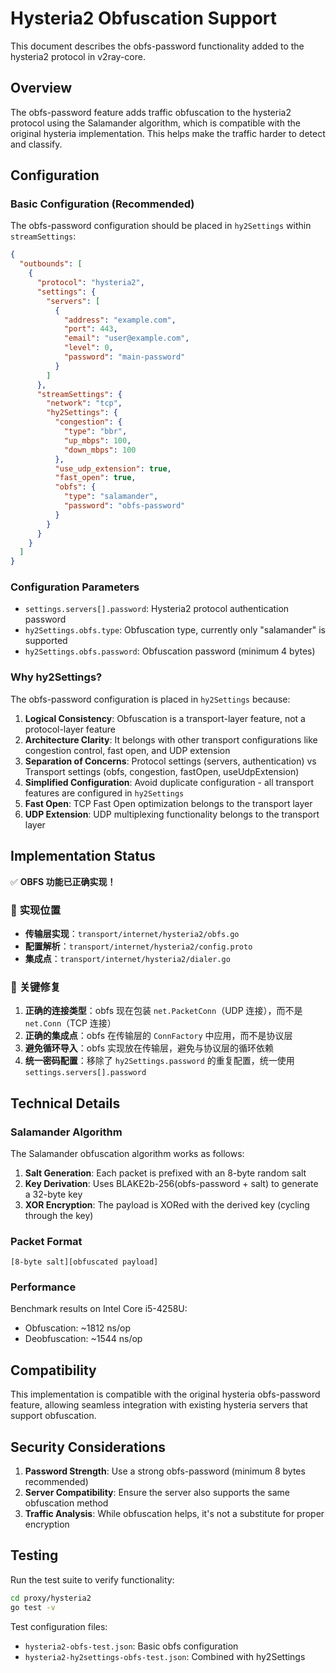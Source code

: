 # Hysteria2 Obfuscation Support

This document describes the obfs-password functionality added to the hysteria2 protocol in v2ray-core.

## Overview

The obfs-password feature adds traffic obfuscation to the hysteria2 protocol using the Salamander algorithm, which is compatible with the original hysteria implementation. This helps make the traffic harder to detect and classify.

## Configuration

### Basic Configuration (Recommended)

The obfs-password configuration should be placed in `hy2Settings` within `streamSettings`:

```json
{
  "outbounds": [
    {
      "protocol": "hysteria2",
      "settings": {
        "servers": [
          {
            "address": "example.com",
            "port": 443,
            "email": "user@example.com",
            "level": 0,
            "password": "main-password"
          }
        ]
      },
      "streamSettings": {
        "network": "tcp",
        "hy2Settings": {
          "congestion": {
            "type": "bbr",
            "up_mbps": 100,
            "down_mbps": 100
          },
          "use_udp_extension": true,
          "fast_open": true,
          "obfs": {
            "type": "salamander",
            "password": "obfs-password"
          }
        }
      }
    }
  ]
}
```

### Configuration Parameters

- `settings.servers[].password`: Hysteria2 protocol authentication password
- `hy2Settings.obfs.type`: Obfuscation type, currently only "salamander" is supported
- `hy2Settings.obfs.password`: Obfuscation password (minimum 4 bytes)

### Why hy2Settings?

The obfs-password configuration is placed in `hy2Settings` because:

1. **Logical Consistency**: Obfuscation is a transport-layer feature, not a protocol-layer feature
2. **Architecture Clarity**: It belongs with other transport configurations like congestion control, fast open, and UDP extension
3. **Separation of Concerns**: Protocol settings (servers, authentication) vs Transport settings (obfs, congestion, fastOpen, useUdpExtension)
4. **Simplified Configuration**: Avoid duplicate configuration - all transport features are configured in `hy2Settings`
5. **Fast Open**: TCP Fast Open optimization belongs to the transport layer
6. **UDP Extension**: UDP multiplexing functionality belongs to the transport layer

## Implementation Status

✅ **OBFS 功能已正确实现！**

### 🔧 **实现位置**
- **传输层实现**：`transport/internet/hysteria2/obfs.go`
- **配置解析**：`transport/internet/hysteria2/config.proto`
- **集成点**：`transport/internet/hysteria2/dialer.go`

### 🎯 **关键修复**
1. **正确的连接类型**：obfs 现在包装 `net.PacketConn`（UDP 连接），而不是 `net.Conn`（TCP 连接）
2. **正确的集成点**：obfs 在传输层的 `ConnFactory` 中应用，而不是协议层
3. **避免循环导入**：obfs 实现放在传输层，避免与协议层的循环依赖
4. **统一密码配置**：移除了 `hy2Settings.password` 的重复配置，统一使用 `settings.servers[].password`

## Technical Details

### Salamander Algorithm

The Salamander obfuscation algorithm works as follows:

1. **Salt Generation**: Each packet is prefixed with an 8-byte random salt
2. **Key Derivation**: Uses BLAKE2b-256(obfs-password + salt) to generate a 32-byte key
3. **XOR Encryption**: The payload is XORed with the derived key (cycling through the key)

### Packet Format

```
[8-byte salt][obfuscated payload]
```

### Performance

Benchmark results on Intel Core i5-4258U:
- Obfuscation: ~1812 ns/op
- Deobfuscation: ~1544 ns/op

## Compatibility

This implementation is compatible with the original hysteria obfs-password feature, allowing seamless integration with existing hysteria servers that support obfuscation.

## Security Considerations

1. **Password Strength**: Use a strong obfs-password (minimum 8 bytes recommended)
2. **Server Compatibility**: Ensure the server also supports the same obfuscation method
3. **Traffic Analysis**: While obfuscation helps, it's not a substitute for proper encryption

## Testing

Run the test suite to verify functionality:

```bash
cd proxy/hysteria2
go test -v
```

Test configuration files:
- `hysteria2-obfs-test.json`: Basic obfs configuration
- `hysteria2-hy2settings-obfs-test.json`: Combined with hy2Settings
